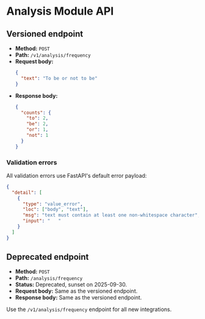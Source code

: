 # Analysis Module API

## Versioned endpoint
- **Method:** `POST`
- **Path:** `/v1/analysis/frequency`
- **Request body:**
  ```json
  {
    "text": "To be or not to be"
  }
  ```
- **Response body:**
  ```json
  {
    "counts": {
      "to": 2,
      "be": 2,
      "or": 1,
      "not": 1
    }
  }
  ```

### Validation errors
All validation errors use FastAPI's default error payload:
```json
{
  "detail": [
    {
      "type": "value_error",
      "loc": ["body", "text"],
      "msg": "text must contain at least one non-whitespace character",
      "input": "   "
    }
  ]
}
```

## Deprecated endpoint
- **Method:** `POST`
- **Path:** `/analysis/frequency`
- **Status:** Deprecated, sunset on 2025-09-30.
- **Request body:** Same as the versioned endpoint.
- **Response body:** Same as the versioned endpoint.

Use the `/v1/analysis/frequency` endpoint for all new integrations.
